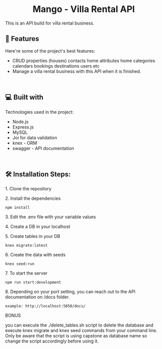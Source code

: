 <h1 align="center" id="title">Mango - Villa Rental API</h1>

<p id="description">This is an API build for villa rental business.</p>

  
  
<h2>🧐 Features</h2>

Here're some of the project's best features:

*   CRUD properties (houses) contacts home attributes home categories calendars bookings destinations users etc
*   Manage a villa rental business with this API when it is finished.
<br/>

<h2>💻 Built with</h2>

Technologies used in the project:

*   Node.js
*   Express.js
*   MySQL
*   Joi for data validation
*   knex - ORM
*   swagger - API documentation

<br/>
<h2>🛠️ Installation Steps:</h2>

<p>1. Clone the repository</p>

<p>2. Install the dependencies</p>

```
npm install
```

<p>3. Edit the .env file with your variable values</p>

<p>4. Create a DB in your localhost</p>

<p>5. Create tables in your DB</p>

```
knex migrate:latest
```

<p>6. Create the data with seeds</p>

```
knex seed:run
```

<p>7. To start the server</p>

```
npm run start:development
```

<p>8. Depending on your port setting, you can reach out to the API documentation on /docs folder.</p>

```
example: http://localhost:5050/docs/
```

BONUS

you can execute the ./delete_tables.sh script to delete the database and execute knex migrate and knex seed commands from your command line.
Only be aware that the script is using capstone as database name so change the script accordingly before using it.
